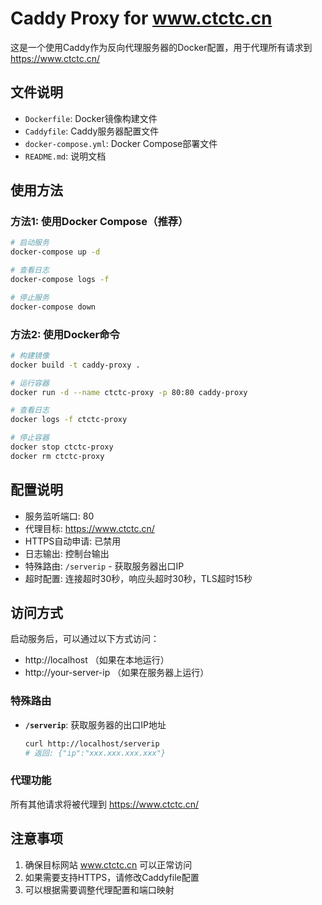 # Caddy Proxy for www.ctctc.cn

这是一个使用Caddy作为反向代理服务器的Docker配置，用于代理所有请求到 https://www.ctctc.cn/

## 文件说明

- `Dockerfile`: Docker镜像构建文件
- `Caddyfile`: Caddy服务器配置文件
- `docker-compose.yml`: Docker Compose部署文件
- `README.md`: 说明文档

## 使用方法

### 方法1: 使用Docker Compose（推荐）

```bash
# 启动服务
docker-compose up -d

# 查看日志
docker-compose logs -f

# 停止服务
docker-compose down
```

### 方法2: 使用Docker命令

```bash
# 构建镜像
docker build -t caddy-proxy .

# 运行容器
docker run -d --name ctctc-proxy -p 80:80 caddy-proxy

# 查看日志
docker logs -f ctctc-proxy

# 停止容器
docker stop ctctc-proxy
docker rm ctctc-proxy
```

## 配置说明

- 服务监听端口: 80
- 代理目标: https://www.ctctc.cn/
- HTTPS自动申请: 已禁用
- 日志输出: 控制台输出
- 特殊路由: `/serverip` - 获取服务器出口IP
- 超时配置: 连接超时30秒，响应头超时30秒，TLS超时15秒

## 访问方式

启动服务后，可以通过以下方式访问：

- http://localhost （如果在本地运行）
- http://your-server-ip （如果在服务器上运行）

### 特殊路由

- **`/serverip`**: 获取服务器的出口IP地址
  ```bash
  curl http://localhost/serverip
  # 返回: {"ip":"xxx.xxx.xxx.xxx"}
  ```

### 代理功能

所有其他请求将被代理到 https://www.ctctc.cn/

## 注意事项

1. 确保目标网站 www.ctctc.cn 可以正常访问
2. 如果需要支持HTTPS，请修改Caddyfile配置
3. 可以根据需要调整代理配置和端口映射
